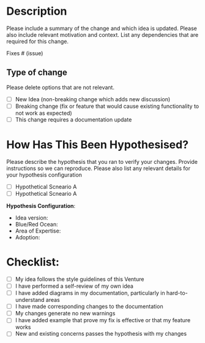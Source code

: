 # Description

Please include a summary of the change and which idea is updated. Please also include relevant motivation and context. List any dependencies that are required for this change.

Fixes # (issue)

## Type of change

Please delete options that are not relevant.

- [ ] New Idea (non-breaking change which adds new discussion)
- [ ] Breaking change (fix or feature that would cause existing functionality to not work as expected)
- [ ] This change requires a documentation update

# How Has This Been Hypothesised?

Please describe the hypothesis that you ran to verify your changes. Provide instructions so we can reproduce. Please also list any relevant details for your hypothesis configuration

- [ ] Hypothetical Scneario A
- [ ] Hypothetical Scneario A

**Hypothesis Configuration**:
* Idea version:
* Blue/Red Ocean:
* Area of Expertise:
* Adoption:

# Checklist:

- [ ] My idea follows the style guidelines of this Venture
- [ ] I have performed a self-review of my own idea
- [ ] I have added diagrams in my documentation, particularly in hard-to-understand areas
- [ ] I have made corresponding changes to the documentation
- [ ] My changes generate no new warnings
- [ ] I have added example that prove my fix is effective or that my feature works
- [ ] New and existing concerns passes the hypothesis with my changes
